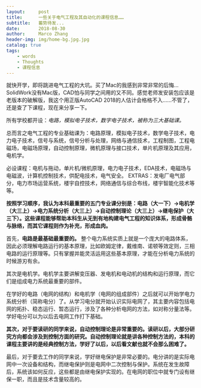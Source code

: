 ```yaml
---
layout:     post
title:      一些关于电气工程及其自动化的课程信息……
subtitle:   蓄势待发...
date:       2018-08-30
author:     Marco Zhang
header-img: img/home-bg.jpg.jpg
catalog: true
tags:
    - words
    - Thoughts
    - 课程信息
---
```


就快开学，即将跳进电气工程的大坑。买了Mac的我感到非常非常的后悔…SolidWork没有Mac版，CAD怕与同学之间用的又不同。感觉老师发安装包应该是老版本的破解版，我这个用正版AutoCAD 2018的人估计会格格不入……不管了，还是查了下课程，现在来分享一下。

所有学校都开设：*电路，模拟电子技术，数字电子技术，被称为三大基础课。*

总而言之电气工程的专业基础课为：电路原理，模拟电子技术，数学电子技术，电力电子技术，信号与系统，信号分析与处理，网络与通信技术，工程制图，工程电磁场，电磁场原理，自动控制原理，微机原理与接口技术，单片机原理及其应用，电机学。

必设课程：电机与拖动，单片机/微机原理，电力电子技术，EDA技术，电磁场与电磁波，计算机控制技术，供配电技术，电气安全。
EXTRAS：发电厂电气部分，电力市场运营系统，楼宇自控技术，网络通信与综合布线，楼宇智能化技术等等。

**按照学习顺序，我认为本科最重要的五门专业课分别是：电路（大一下）→电机学（大三上）→电力系统分析（大三上）→自动控制理论（大三上）→继电保护（大三下）。这些课程能够帮助本科生从无到有地构建电气工程的知识体系，形成骨骼与脉络，而其它课程则作为补充，形成血肉。**

首先，**电路是最基础最重要的。** 整个电力系统实质上就是一个庞大的电路体系，因此必须理解电路运行的基本原理，比如欧姆定律，戴维南、诺顿等效定则，三相电路的运行原理等。只有掌握并能灵活运用这些基本原理，才能在分析电力系统的时候游刃有余。

其次是电机学。电机学主要讲解变压器、发电机和电动机的结构和运行原理，而它们是组成电力系统最重要的部件。

在学好的电路（电网的结构）和电机学（电网的组成部件）之后就可以开始学电力系统分析（简称电分）了。从学习电分就开始认识实际电网了，其主要内容包括电网的拓扑、稳态运行、暂态运行，涉及了各种分析电网的方法，如对称分量法等。学好电分可以为以后去电网工作打下基础。

**其次，对于要读研的同学来说，自动控制理论是非常重要的。读研以后，大部分研究方向都会涉及到控制方面的研究。自动控制理论就是讲各种控制方法的，本科的课程主要讲的是经典控制方法，学好了以后，以后看文献也就不会那么困难了。**

最后，对于要去工作的同学来说，学好继电保护是非常必要的。电分讲的是实际电网中一次设备和结构，而继电保护则是电网中二次控制与保护。系统在发生故障后，系统该如何反应，这些都是由继电保护实现的。在电网的职位中就专门设有继保一职，而且是技术含量较高的。
